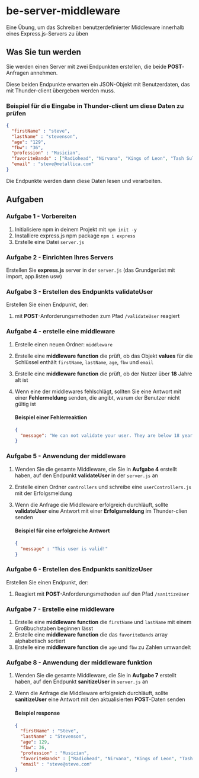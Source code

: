 # be-server-middleware


Eine Übung, um das Schreiben benutzerdefinierter Middleware innerhalb eines Express.js-Servers zu üben

## Was Sie tun werden

Sie werden einen Server mit zwei Endpunkten erstellen, die beide **POST**-Anfragen annehmen.

Diese beiden Endpunkte erwarten ein JSON-Objekt mit Benutzerdaten, das mit Thunder-client übergeben werden muss.

### Beispiel für die Eingabe in Thunder-client um diese Daten zu prüfen

```json
{
  "firstName" : "steve",
  "lastName" : "stevenson",
  "age": "129",
  "fbw": "36",
  "profession" : "Musician",
  "favoriteBands" : ["Radiohead", "Nirvana", "Kings of Leon", "Tash Sultana"],
  "email" : "steve@metallica.com"
}
```

Die Endpunkte werden dann diese Daten lesen und verarbeiten.

## Aufgaben

### Aufgabe 1 - Vorbereiten

1. Initialisiere npm in deinem Projekt mit `npm init -y`
2. Installiere express.js npm package `npm i express`
3. Erstelle eine Datei `server.js`

### Aufgabe 2 - Einrichten Ihres Servers

Erstellen Sie **express.js** server in der `server.js` (das Grundgerüst mit import, app.listen usw)

### Aufgabe 3 - Erstellen des Endpunkts validateUser

Erstellen Sie einen Endpunkt, der:

1. mit **POST**-Anforderungsmethoden zum Pfad `/validateUser` reagiert



### Aufgabe 4 - erstelle eine middleware

1. Erstelle einen neuen Ordner: `middleware`
2. Erstelle eine **middleware function** die prüft, ob das Objekt **values** für die Schlüssel enthält `firstName`, `lastName`, `age`, `fbw` und `email`
3. Erstelle eine **middleware function** die prüft, ob der Nutzer über **18** Jahre alt ist
4. Wenn eine der middlewares fehlschlägt, sollten Sie eine Antwort mit einer **Fehlermeldung** senden, die angibt, warum der Benutzer nicht gültig ist

    #### Beispiel einer Fehlerreaktion
    ```json
    {
      "message": "We can not validate your user. They are below 18 years of age"
    }
    ```

### Aufgabe 5 - Anwendung der middleware

1. Wenden Sie die gesamte Middleware, die Sie in **Aufgabe 4** erstellt haben, auf den Endpunkt **validateUser** in der `server.js` an

2. Erstelle einen Ordner `controllers` und schreibe eine `userControllers.js` mit der Erfolgsmeldung
3. Wenn die Anfrage die Middleware erfolgreich durchläuft, sollte **validateUser** eine Antwort mit einer **Erfolgsmeldung** im Thunder-clien senden

   #### Beispiel für eine erfolgreiche Antwort
    ```json
    {
      "message" : "This user is valid!"
    }
    ```

### Aufgabe 6 - Erstellen des Endpunkts sanitizeUser

Erstellen Sie einen Endpunkt, der:

1. Reagiert mit **POST**-Anforderungsmethoden auf den Pfad `/sanitizeUser`


### Aufgabe 7 - Erstelle eine middleware

1. Erstelle eine **middleware function** die `firstName` und `lastName` mit einem Großbuchstaben beginnen lässt
2. Erstelle eine **middleware function** die das `favoriteBands` array alphabetisch sortiert
3. Erstelle eine **middleware function** die `age` und `fbw` zu Zahlen umwandelt

### Aufgabe 8 - Anwendung der middleware funktion

1. Wenden Sie die gesamte Middleware, die Sie in **Aufgabe 7** erstellt haben, auf den Endpunkt **sanitizeUser** in `server.js` an

2. Wenn die Anfrage die Middleware erfolgreich durchläuft, sollte **sanitizeUser** eine Antwort mit den aktualisierten **POST**-Daten senden

    #### Beispiel response
    
    ```json
    {
      "firstName" : "Steve",
      "lastName" : "Stevenson",
      "age": 129,
      "fbw": 36,
      "profession" : "Musician",
      "favoriteBands" : ["Radiohead", "Nirvana", "Kings of Leon", "Tash Sultana"],
      "email" : "steve@steve.com"
    }
    ```
